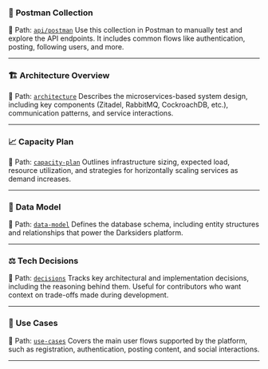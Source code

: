 ### 🔌 **Postman Collection**

📁 Path: [`api/postman`](./api/postman)
Use this collection in Postman to manually test and explore the API endpoints. It includes common flows like authentication, posting, following users, and more.

---

### 🏗️ **Architecture Overview**

📁 Path: [`architecture`](./architecture)
Describes the microservices-based system design, including key components (Zitadel, RabbitMQ, CockroachDB, etc.), communication patterns, and service interactions.

---

### 📈 **Capacity Plan**

📁 Path: [`capacity-plan`](./capacity-planning)
Outlines infrastructure sizing, expected load, resource utilization, and strategies for horizontally scaling services as demand increases.

---

### 🧬 **Data Model**

📁 Path: [`data-model`](./data-model)
Defines the database schema, including entity structures and relationships that power the Darksiders platform.

---

### ⚖️ **Tech Decisions**

📁 Path: [`decisions`](./decisions)
Tracks key architectural and implementation decisions, including the reasoning behind them. Useful for contributors who want context on trade-offs made during development.

---

### 📌 **Use Cases**

📁 Path: [`use-cases`](./use-cases)
Covers the main user flows supported by the platform, such as registration, authentication, posting content, and social interactions.

---
